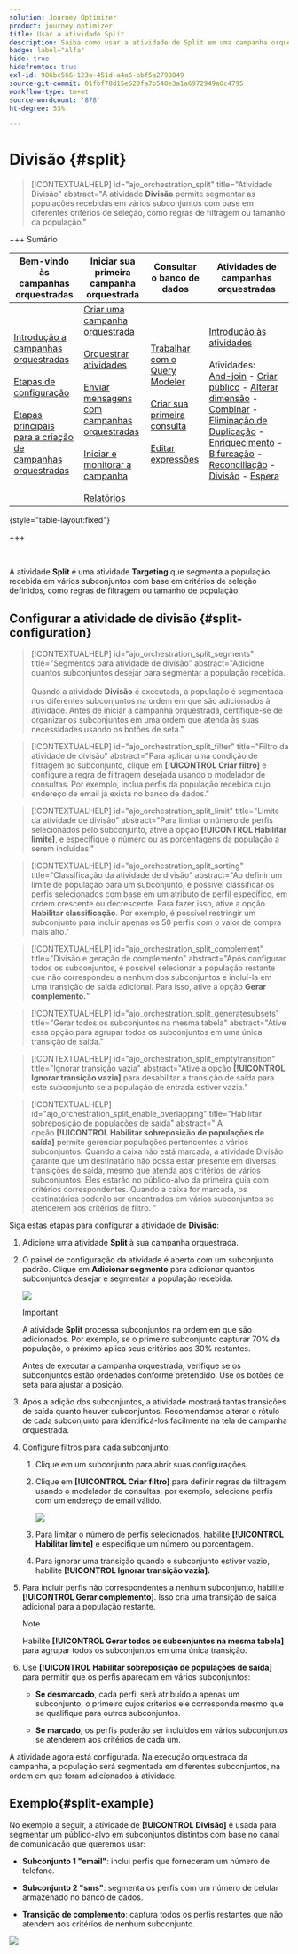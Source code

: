 ```yaml
---
solution: Journey Optimizer
product: journey optimizer
title: Usar a atividade Split
description: Saiba como usar a atividade de Split em uma campanha orquestrada
badge: label="Alfa"
hide: true
hidefromtoc: true
exl-id: 986bc566-123a-451d-a4a6-bbf5a2798849
source-git-commit: 01fbf78d15e620fa7b540e3a1a6972949a0c4795
workflow-type: tm+mt
source-wordcount: '878'
ht-degree: 53%

---
```


# Divisão {#split}

>[!CONTEXTUALHELP]
>id="ajo_orchestration_split"
>title="Atividade Divisão"
>abstract="A atividade **Divisão** permite segmentar as populações recebidas em vários subconjuntos com base em diferentes critérios de seleção, como regras de filtragem ou tamanho da população."

+++ Sumário

| Bem-vindo às campanhas orquestradas | Iniciar sua primeira campanha orquestrada | Consultar o banco de dados | Atividades de campanhas orquestradas |
|---|---|---|---|
| [Introdução a campanhas orquestradas](../gs-orchestrated-campaigns.md)<br/><br/>[Etapas de configuração](../configuration-steps.md)<br/><br/>[Etapas principais para a criação de campanhas orquestradas](../gs-campaign-creation.md) | [Criar uma campanha orquestrada](../create-orchestrated-campaign.md)<br/><br/>[Orquestrar atividades](../orchestrate-activities.md)<br/><br/>[Enviar mensagens com campanhas orquestradas](../send-messages.md)<br/><br/>[Iniciar e monitorar a campanha](../start-monitor-campaigns.md)<br/><br/>[Relatórios](../reporting-campaigns.md) | [Trabalhar com o Query Modeler](../orchestrated-query-modeler.md)<br/><br/>[Criar sua primeira consulta](../build-query.md)<br/><br/>[Editar expressões](../edit-expressions.md) | [Introdução às atividades](about-activities.md)<br/><br/>Atividades:<br/>[And-join](and-join.md) - [Criar público](build-audience.md) - [Alterar dimensão](change-dimension.md) - [Combinar](combine.md) - [Eliminação de Duplicação](deduplication.md) - [Enriquecimento](enrichment.md) - [Bifurcação](fork.md) - [Reconciliação](reconciliation.md) - [Divisão](split.md) - [Espera](wait.md) |

{style="table-layout:fixed"}

+++

<br/>

A atividade **Split** é uma atividade **Targeting** que segmenta a população recebida em vários subconjuntos com base em critérios de seleção definidos, como regras de filtragem ou tamanho de população.

## Configurar a atividade de divisão {#split-configuration}

>[!CONTEXTUALHELP]
>id="ajo_orchestration_split_segments"
>title="Segmentos para atividade de divisão"
>abstract="Adicione quantos subconjuntos desejar para segmentar a população recebida.<br/></br>Quando a atividade **Divisão** é executada, a população é segmentada nos diferentes subconjuntos na ordem em que são adicionados à atividade. Antes de iniciar a campanha orquestrada, certifique-se de organizar os subconjuntos em uma ordem que atenda às suas necessidades usando os botões de seta."

>[!CONTEXTUALHELP]
>id="ajo_orchestration_split_filter"
>title="Filtro da atividade de divisão"
>abstract="Para aplicar uma condição de filtragem ao subconjunto, clique em **[!UICONTROL Criar filtro]** e configure a regra de filtragem desejada usando o modelador de consultas. Por exemplo, inclua perfis da população recebida cujo endereço de email já exista no banco de dados."

>[!CONTEXTUALHELP]
>id="ajo_orchestration_split_limit"
>title="Limite da atividade de divisão"
>abstract="Para limitar o número de perfis selecionados pelo subconjunto, ative a opção **[!UICONTROL Habilitar limite]**, e especifique o número ou as porcentagens da população a serem incluídas."

>[!CONTEXTUALHELP]
>id="ajo_orchestration_split_sorting"
>title="Classificação da atividade de divisão"
>abstract="Ao definir um limite de população para um subconjunto, é possível classificar os perfis selecionados com base em um atributo de perfil específico, em ordem crescente ou decrescente. Para fazer isso, ative a opção **Habilitar classificação**. Por exemplo, é possível restringir um subconjunto para incluir apenas os 50 perfis com o valor de compra mais alto."

>[!CONTEXTUALHELP]
>id="ajo_orchestration_split_complement"
>title="Divisão e geração de complemento"
>abstract="Após configurar todos os subconjuntos, é possível selecionar a população restante que não correspondeu a nenhum dos subconjuntos e incluí-la em uma transição de saída adicional. Para isso, ative a opção **Gerar complemento.**"

>[!CONTEXTUALHELP]
>id="ajo_orchestration_split_generatesubsets"
>title="Gerar todos os subconjuntos na mesma tabela"
>abstract="Ative essa opção para agrupar todos os subconjuntos em uma única transição de saída."

>[!CONTEXTUALHELP]
>id="ajo_orchestration_split_emptytransition"
>title="Ignorar transição vazia"
>abstract="Ative a opção **[!UICONTROL Ignorar transição vazia]** para desabilitar a transição de saída para este subconjunto se a população de entrada estiver vazia."

>[!CONTEXTUALHELP]
>id="ajo_orchestration_split_enable_overlapping"
>title="Habilitar sobreposição de populações de saída"
>abstract=" A opção **[!UICONTROL Habilitar sobreposição de populações de saída]** permite gerenciar populações pertencentes a vários subconjuntos. Quando a caixa não está marcada, a atividade Divisão garante que um destinatário não possa estar presente em diversas transições de saída, mesmo que atenda aos critérios de vários subconjuntos. Eles estarão no público-alvo da primeira guia com critérios correspondentes. Quando a caixa for marcada, os destinatários poderão ser encontrados em vários subconjuntos se atenderem aos critérios de filtro. "

Siga estas etapas para configurar a atividade de **Divisão**:

1. Adicione uma atividade **Split** à sua campanha orquestrada.

1. O painel de configuração da atividade é aberto com um subconjunto padrão. Clique em **Adicionar segmento** para adicionar quantos subconjuntos desejar e segmentar a população recebida.

   ![](../assets/orchestrated-split-1.png)

   >[!IMPORTANT]
   >
   >A atividade **Split** processa subconjuntos na ordem em que são adicionados. Por exemplo, se o primeiro subconjunto capturar 70% da população, o próximo aplica seus critérios aos 30% restantes.
   >
   >Antes de executar a campanha orquestrada, verifique se os subconjuntos estão ordenados conforme pretendido. Use os botões de seta para ajustar a posição.

1. Após a adição dos subconjuntos, a atividade mostrará tantas transições de saída quanto houver subconjuntos. Recomendamos alterar o rótulo de cada subconjunto para identificá-los facilmente na tela de campanha orquestrada.

1. Configure filtros para cada subconjunto:

   1. Clique em um subconjunto para abrir suas configurações.

   1. Clique em **[!UICONTROL Criar filtro]** para definir regras de filtragem usando o modelador de consultas, por exemplo, selecione perfis com um endereço de email válido.

      ![](../assets/orchestrated-split-1.png)

   1. Para limitar o número de perfis selecionados, habilite **[!UICONTROL Habilitar limite]** e especifique um número ou porcentagem.

   1. Para ignorar uma transição quando o subconjunto estiver vazio, habilite **[!UICONTROL Ignorar transição vazia].**

1. Para incluir perfis não correspondentes a nenhum subconjunto, habilite **[!UICONTROL Gerar complemento]**. Isso cria uma transição de saída adicional para a população restante.

   >[!NOTE]
   >
   >Habilite **[!UICONTROL Gerar todos os subconjuntos na mesma tabela]** para agrupar todos os subconjuntos em uma única transição.

1. Use **[!UICONTROL Habilitar sobreposição de populações de saída]** para permitir que os perfis apareçam em vários subconjuntos:

   * **Se desmarcado**, cada perfil será atribuído a apenas um subconjunto, o primeiro cujos critérios ele corresponda mesmo que se qualifique para outros subconjuntos.

   * **Se marcado**, os perfis poderão ser incluídos em vários subconjuntos se atenderem aos critérios de cada um.

A atividade agora está configurada. Na execução orquestrada da campanha, a população será segmentada em diferentes subconjuntos, na ordem em que foram adicionados à atividade.

## Exemplo{#split-example}

No exemplo a seguir, a atividade de **[!UICONTROL Divisão]** é usada para segmentar um público-alvo em subconjuntos distintos com base no canal de comunicação que queremos usar:

* **Subconjunto 1 &quot;email&quot;**: inclui perfis que forneceram um número de telefone.

* **Subconjunto 2 &quot;sms&quot;**: segmenta os perfis com um número de celular armazenado no banco de dados.

* **Transição de complemento**: captura todos os perfis restantes que não atendem aos critérios de nenhum subconjunto.

![](../assets/orchestrated-split-3.png)
